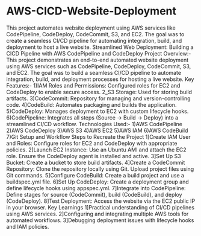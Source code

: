 # AWS-CICD-Website-Deployment
This project automates website deployment using AWS services like CodePipeline, CodeDeploy, CodeCommit, S3, and EC2. The goal was to create a seamless CI/CD pipeline for automating integration, build, and deployment to host a live website.
Streamlined Web Deployment: Building a CICD Pipeline with AWS CodePipeline and CodeDeploy
Project Overview:-
This project demonstrates an end-to-end automated website deployment using AWS services such as CodePipeline, CodeDeploy, CodeCommit, S3, and EC2. The goal was to build a seamless CI/CD pipeline to automate integration, build, and deployment processes for hosting a live website.
Key Features:-
1)IAM Roles and Permissions: Configured roles for EC2 and CodeDeploy to enable secure access.
2_S3 Storage: Used for storing build artifacts.
3)CodeCommit: Repository for managing and version-controlling code.
4)CodeBuild: Automates packaging and builds the application.
5)CodeDeploy: Manages deployment to EC2 with custom lifecycle hooks.
6)CodePipeline: Integrates all steps (Source → Build → Deploy) into a streamlined CI/CD workflow.
Technologies Used:-
1)AWS CodePipeline
2)AWS CodeDeploy
3)AWS S3
4)AWS EC2
5)AWS IAM
6)AWS CodeBuild
7)Git
Setup and Workflow
Steps to Recreate the Project
1]Create IAM User and Roles:
Configure roles for EC2 and CodeDeploy with appropriate policies.
2]Launch EC2 Instance:
Use an Ubuntu AMI and attach the EC2 role.
Ensure the CodeDeploy agent is installed and active.
3]Set Up S3 Bucket:
Create a bucket to store build artifacts.
4]Create a CodeCommit Repository:
Clone the repository locally using Git.
Upload project files using Git commands.
5]Configure CodeBuild:
Create a build project and use a buildspec.yml file.
6]Set Up CodeDeploy:
Create a deployment group and define lifecycle hooks using appspec.yml.
7]Integrate into CodePipeline:
Define stages for source (CodeCommit), build (CodeBuild), and deploy (CodeDeploy).
8]Test Deployment:
Access the website via the EC2 public IP in your browser.
Key Learnings
1]Practical understanding of CI/CD pipelines using AWS services.
2]Configuring and integrating multiple AWS tools for automated workflows.
3]Debugging deployment issues with lifecycle hooks and IAM policies.
